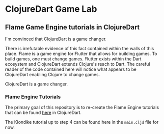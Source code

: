 # ClojureDart Game Lab

## Flame Game Engine tutorials in ClojureDart

I'm convinced that ClojureDart is a game changer. 

There is irrefutable evidence of this fact contained within the walls of this place. Flame is a game engine for Flutter that allows for building games. To build games, one must change games. Flutter exists within the Dart ecosystem and ClojureDart extends Clojure's reach to Dart. The careful reader of the code contained here will notice what appears to be ClojureDart enabling Clojure to change games. 

ClojureDart is a game changer.

### Flame Engine Tutorials

The primary goal of this repository is to re-create the Flame Engine tutorials that can be found [here](https://docs.flame-engine.org/1.6.0/tutorials/tutorials.html) in ClojureDart.

The Klondike tutorial up to step 4 can be found here in the `main.cljd` file for now.